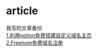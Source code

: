 # article
我写的文章备份  
[1.利用notion免费搭建自定义域名主页](https://github.com/bieb13/article/blob/main/notioncustomizepases.md)  
[2.Freenom免费域名注册](https://github.com/bieb13/article/blob/main/freenom.md)
